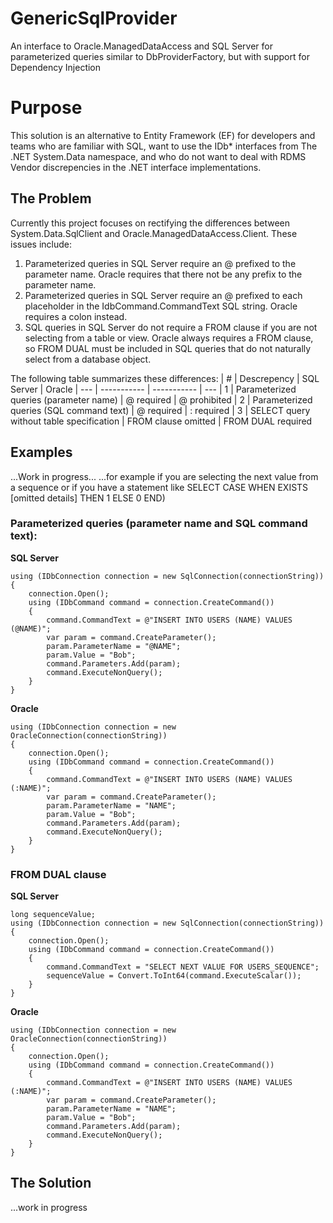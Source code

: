 # GenericSqlProvider
An interface to Oracle.ManagedDataAccess and SQL Server for parameterized queries similar to DbProviderFactory, but with support for Dependency Injection

# Purpose
This solution is an alternative to Entity Framework (EF) for developers and teams who are familiar with SQL, want to use the IDb* interfaces from The .NET System.Data namespace, and who do not want to deal with RDMS Vendor discrepencies in the .NET interface implementations.

## The Problem
Currently this project focuses on rectifying the differences between System.Data.SqlClient and Oracle.ManagedDataAccess.Client. These issues include:
1. Parameterized queries in SQL Server require an @ prefixed to the parameter name. Oracle requires that there not be any prefix to the parameter name.
2. Parameterized queries in SQL Server require an @ prefixed to each placeholder in the IdbCommand.CommandText SQL string. Oracle requires a colon instead.
3. SQL queries in SQL Server do not require a FROM clause if you are not selecting from a table or view. Oracle always requires a FROM clause, so FROM DUAL must be included in SQL queries that do not naturally select from a database object.

The following table summarizes these differences:
|  #  | Descrepency | SQL Server  | Oracle
| --- | ----------- | ----------- | ---
|   1 | Parameterized queries (parameter name) | @ required | @ prohibited
|   2 | Parameterized queries (SQL command text) | @ required  | : required
|   3 | SELECT query without table specification | FROM clause omitted | FROM DUAL required


## Examples
...Work in progress...
...for example if you are selecting the next value from a sequence or if you have a statement like SELECT CASE WHEN EXISTS [omitted details] THEN 1 ELSE 0 END)

### Parameterized queries (parameter name and SQL command text):

**SQL Server**
```
using (IDbConnection connection = new SqlConnection(connectionString))
{
    connection.Open();
    using (IDbCommand command = connection.CreateCommand())
    {
        command.CommandText = @"INSERT INTO USERS (NAME) VALUES (@NAME)";
        var param = command.CreateParameter();
        param.ParameterName = "@NAME";
        param.Value = "Bob";
        command.Parameters.Add(param);
        command.ExecuteNonQuery();
    }
}
```

**Oracle**
```
using (IDbConnection connection = new OracleConnection(connectionString))
{
    connection.Open();
    using (IDbCommand command = connection.CreateCommand())
    {
        command.CommandText = @"INSERT INTO USERS (NAME) VALUES (:NAME)";
        var param = command.CreateParameter();
        param.ParameterName = "NAME";
        param.Value = "Bob";
        command.Parameters.Add(param);
        command.ExecuteNonQuery();
    }
}
```
### FROM DUAL clause

**SQL Server**
```
long sequenceValue;
using (IDbConnection connection = new SqlConnection(connectionString))
{
    connection.Open();
    using (IDbCommand command = connection.CreateCommand())
    {
        command.CommandText = "SELECT NEXT VALUE FOR USERS_SEQUENCE";
        sequenceValue = Convert.ToInt64(command.ExecuteScalar());
    }
}
```

**Oracle**
```
using (IDbConnection connection = new OracleConnection(connectionString))
{
    connection.Open();
    using (IDbCommand command = connection.CreateCommand())
    {
        command.CommandText = @"INSERT INTO USERS (NAME) VALUES (:NAME)";
        var param = command.CreateParameter();
        param.ParameterName = "NAME";
        param.Value = "Bob";
        command.Parameters.Add(param);
        command.ExecuteNonQuery();
    }
}
```

## The Solution
...work in progress